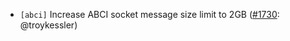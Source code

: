 - `[abci]` Increase ABCI socket message size limit to 2GB ([\#1730](https://github.com/KYVENetwork/cometbft/v37/pull/1730): @troykessler)
